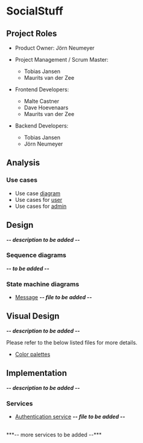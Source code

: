 # SocialStuff

## Project Roles

* Product Owner: Jörn Neumeyer
* Project Management / Scrum Master:
  * Tobias Jansen
  * Maurits van der Zee

* Frontend Developers:
  * Malte Castner
  * Dave Hoevenaars
  * Maurits van der Zee

* Backend Developers:
  * Tobias Jansen
  * Jörn Neumeyer

## Analysis

### Use cases

 - Use case [diagram](usecases/usecase-diagram.svg)
 - Use cases for [user](usecases/user.md)
 - Use cases for [admin](usecases/admin.md)

## Design

***-- description to be added --***

### Sequence diagrams

***-- to be added --***

### State machine diagrams
 - [Message](state-machine-diagrams/message.md) ***-- file to be added --***
 
## Visual Design

***-- description to be added --***

Please refer to the below listed files for more details.

 - [Color palettes](visual-design/color-palette.md)

## Implementation

***-- description to be added --***

### Services

 - [Authentication service]() ***-- file to be added --***
 <br>
 ***-- more services to be added --***
